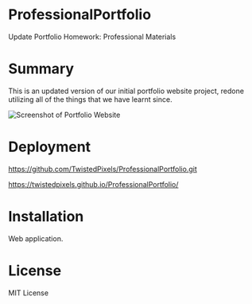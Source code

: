 # ProfessionalPortfolio
Update Portfolio Homework: Professional Materials

# Summary

This is an updated version of our initial portfolio website project, redone utilizing all of the things that we have learnt since.

![Screenshot of Portfolio Website](Assets/JoshuaFrechette_Resume_2019)


# Deployment

https://github.com/TwistedPixels/ProfessionalPortfolio.git

https://twistedpixels.github.io/ProfessionalPortfolio/


# Installation

Web application.

# License

MIT License